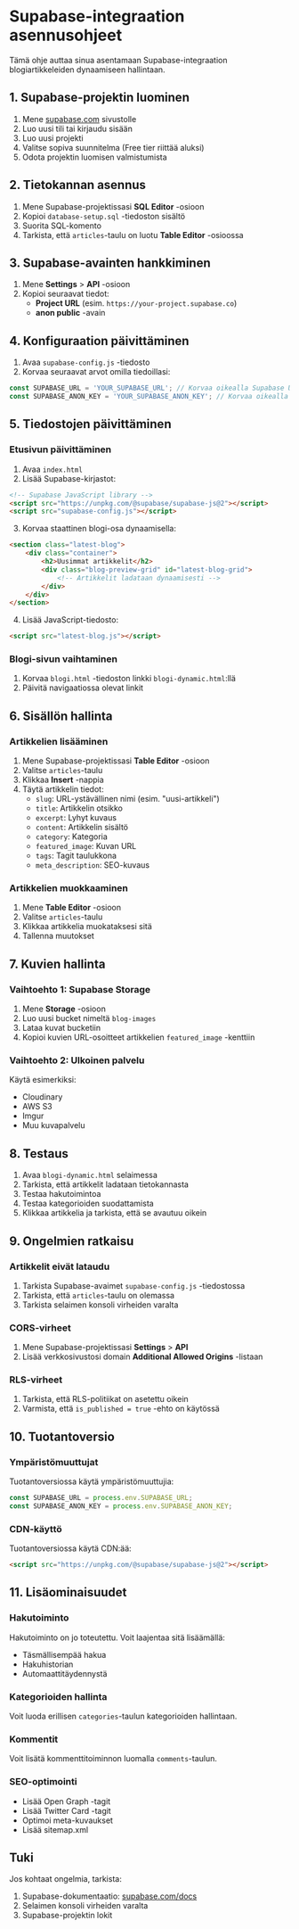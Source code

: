 # Supabase-integraation asennusohjeet

Tämä ohje auttaa sinua asentamaan Supabase-integraation blogiartikkeleiden dynaamiseen hallintaan.

## 1. Supabase-projektin luominen

1. Mene [supabase.com](https://supabase.com) sivustolle
2. Luo uusi tili tai kirjaudu sisään
3. Luo uusi projekti
4. Valitse sopiva suunnitelma (Free tier riittää aluksi)
5. Odota projektin luomisen valmistumista

## 2. Tietokannan asennus

1. Mene Supabase-projektissasi **SQL Editor** -osioon
2. Kopioi `database-setup.sql` -tiedoston sisältö
3. Suorita SQL-komento
4. Tarkista, että `articles`-taulu on luotu **Table Editor** -osioossa

## 3. Supabase-avainten hankkiminen

1. Mene **Settings** > **API** -osioon
2. Kopioi seuraavat tiedot:
   - **Project URL** (esim. `https://your-project.supabase.co`)
   - **anon public** -avain

## 4. Konfiguraation päivittäminen

1. Avaa `supabase-config.js` -tiedosto
2. Korvaa seuraavat arvot omilla tiedoillasi:

```javascript
const SUPABASE_URL = 'YOUR_SUPABASE_URL'; // Korvaa oikealla Supabase URL:lla
const SUPABASE_ANON_KEY = 'YOUR_SUPABASE_ANON_KEY'; // Korvaa oikealla anonyymillä avaimella
```

## 5. Tiedostojen päivittäminen

### Etusivun päivittäminen

1. Avaa `index.html`
2. Lisää Supabase-kirjastot:

```html
<!-- Supabase JavaScript library -->
<script src="https://unpkg.com/@supabase/supabase-js@2"></script>
<script src="supabase-config.js"></script>
```

3. Korvaa staattinen blogi-osa dynaamisella:

```html
<section class="latest-blog">
    <div class="container">
        <h2>Uusimmat artikkelit</h2>
        <div class="blog-preview-grid" id="latest-blog-grid">
            <!-- Artikkelit ladataan dynaamisesti -->
        </div>
    </div>
</section>
```

4. Lisää JavaScript-tiedosto:

```html
<script src="latest-blog.js"></script>
```

### Blogi-sivun vaihtaminen

1. Korvaa `blogi.html` -tiedoston linkki `blogi-dynamic.html`:llä
2. Päivitä navigaatiossa olevat linkit

## 6. Sisällön hallinta

### Artikkelien lisääminen

1. Mene Supabase-projektissasi **Table Editor** -osioon
2. Valitse `articles`-taulu
3. Klikkaa **Insert** -nappia
4. Täytä artikkelin tiedot:
   - `slug`: URL-ystävällinen nimi (esim. "uusi-artikkeli")
   - `title`: Artikkelin otsikko
   - `excerpt`: Lyhyt kuvaus
   - `content`: Artikkelin sisältö
   - `category`: Kategoria
   - `featured_image`: Kuvan URL
   - `tags`: Tagit taulukkona
   - `meta_description`: SEO-kuvaus

### Artikkelien muokkaaminen

1. Mene **Table Editor** -osioon
2. Valitse `articles`-taulu
3. Klikkaa artikkelia muokataksesi sitä
4. Tallenna muutokset

## 7. Kuvien hallinta

### Vaihtoehto 1: Supabase Storage

1. Mene **Storage** -osioon
2. Luo uusi bucket nimeltä `blog-images`
3. Lataa kuvat bucketiin
4. Kopioi kuvien URL-osoitteet artikkelien `featured_image` -kenttiin

### Vaihtoehto 2: Ulkoinen palvelu

Käytä esimerkiksi:
- Cloudinary
- AWS S3
- Imgur
- Muu kuvapalvelu

## 8. Testaus

1. Avaa `blogi-dynamic.html` selaimessa
2. Tarkista, että artikkelit ladataan tietokannasta
3. Testaa hakutoimintoa
4. Testaa kategorioiden suodattamista
5. Klikkaa artikkelia ja tarkista, että se avautuu oikein

## 9. Ongelmien ratkaisu

### Artikkelit eivät lataudu

1. Tarkista Supabase-avaimet `supabase-config.js` -tiedostossa
2. Tarkista, että `articles`-taulu on olemassa
3. Tarkista selaimen konsoli virheiden varalta

### CORS-virheet

1. Mene Supabase-projektissasi **Settings** > **API**
2. Lisää verkkosivustosi domain **Additional Allowed Origins** -listaan

### RLS-virheet

1. Tarkista, että RLS-politiikat on asetettu oikein
2. Varmista, että `is_published = true` -ehto on käytössä

## 10. Tuotantoversio

### Ympäristömuuttujat

Tuotantoversiossa käytä ympäristömuuttujia:

```javascript
const SUPABASE_URL = process.env.SUPABASE_URL;
const SUPABASE_ANON_KEY = process.env.SUPABASE_ANON_KEY;
```

### CDN-käyttö

Tuotantoversiossa käytä CDN:ää:

```html
<script src="https://unpkg.com/@supabase/supabase-js@2"></script>
```

## 11. Lisäominaisuudet

### Hakutoiminto

Hakutoiminto on jo toteutettu. Voit laajentaa sitä lisäämällä:
- Täsmällisempää hakua
- Hakuhistorian
- Automaattitäydennystä

### Kategorioiden hallinta

Voit luoda erillisen `categories`-taulun kategorioiden hallintaan.

### Kommentit

Voit lisätä kommenttitoiminnon luomalla `comments`-taulun.

### SEO-optimointi

- Lisää Open Graph -tagit
- Lisää Twitter Card -tagit
- Optimoi meta-kuvaukset
- Lisää sitemap.xml

## Tuki

Jos kohtaat ongelmia, tarkista:
1. Supabase-dokumentaatio: [supabase.com/docs](https://supabase.com/docs)
2. Selaimen konsoli virheiden varalta
3. Supabase-projektin lokit 